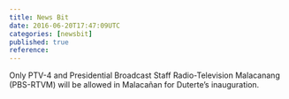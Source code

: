 ```yaml
---
title: News Bit
date: 2016-06-20T17:47:09UTC
categories: [newsbit]
published: true
reference: 
---
```


Only PTV-4 and Presidential Broadcast Staff Radio-Television Malacanang (PBS-RTVM) will be allowed in Malacañan for Duterte’s inauguration.
